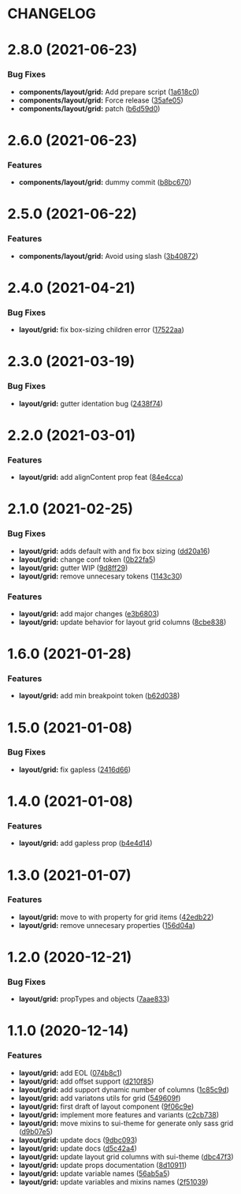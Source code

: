 # CHANGELOG

# 2.8.0 (2021-06-23)


### Bug Fixes

* **components/layout/grid:** Add prepare script ([1a618c0](https://github.com/SUI-Components/sui-components/commit/1a618c0352badc177599e74492d5bf6bb2cc80ca))
* **components/layout/grid:** Force release ([35afe05](https://github.com/SUI-Components/sui-components/commit/35afe05e62b5d9be94e3d825fe7f20b920371a70))
* **components/layout/grid:** patch ([b6d59d0](https://github.com/SUI-Components/sui-components/commit/b6d59d0e6662274908ea340d388c687ccc8fa626))



# 2.6.0 (2021-06-23)


### Features

* **components/layout/grid:** dummy commit ([b8bc670](https://github.com/SUI-Components/sui-components/commit/b8bc670490185d30f9ac6ab006454e677ac07d05))



# 2.5.0 (2021-06-22)


### Features

* **components/layout/grid:** Avoid using slash ([3b40872](https://github.com/SUI-Components/sui-components/commit/3b4087258bb3075f2482c7aef8a4fe5764ffc05a))



# 2.4.0 (2021-04-21)


### Bug Fixes

* **layout/grid:** fix box-sizing children error ([17522aa](https://github.com/SUI-Components/sui-components/commit/17522aa81d67ae121b643188c748db1922421462))



# 2.3.0 (2021-03-19)


### Bug Fixes

* **layout/grid:** gutter identation bug ([2438f74](https://github.com/SUI-Components/sui-components/commit/2438f743df595ece600fafd564028738d205adb1))



# 2.2.0 (2021-03-01)


### Features

* **layout/grid:** add alignContent prop feat ([84e4cca](https://github.com/SUI-Components/sui-components/commit/84e4cca8c289f1c2d806d65f9c6cae5676954b09))



# 2.1.0 (2021-02-25)


### Bug Fixes

* **layout/grid:** adds default with and fix box sizing ([dd20a16](https://github.com/SUI-Components/sui-components/commit/dd20a16027453f81f948f50301c7c4c7fa079c69))
* **layout/grid:** change conf token ([0b22fa5](https://github.com/SUI-Components/sui-components/commit/0b22fa53cb5dc509f402c87844b7843055249852))
* **layout/grid:** gutter WIP ([9d8ff29](https://github.com/SUI-Components/sui-components/commit/9d8ff29f15cabf3c0faf47cdf6d17c7bf7dd1785))
* **layout/grid:** remove unnecesary tokens ([1143c30](https://github.com/SUI-Components/sui-components/commit/1143c300c3d9b498f68c0b4ff7a807ee011e912c))


### Features

* **layout/grid:** add major changes ([e3b6803](https://github.com/SUI-Components/sui-components/commit/e3b6803bb065a1f4446bff7bd5d9da546f27e958))
* **layout/grid:** update behavior for layout grid columns ([8cbe838](https://github.com/SUI-Components/sui-components/commit/8cbe8389c57f22f9f5725e5452de2482126f9a75))



# 1.6.0 (2021-01-28)


### Features

* **layout/grid:** add min breakpoint token ([b62d038](https://github.com/SUI-Components/sui-components/commit/b62d03835f1e30191e92ed5af8c17d66f602f2a2))



# 1.5.0 (2021-01-08)


### Bug Fixes

* **layout/grid:** fix gapless ([2416d66](https://github.com/SUI-Components/sui-components/commit/2416d66e0e051d668b3e31ce04a0995e9d6e8a23))



# 1.4.0 (2021-01-08)


### Features

* **layout/grid:** add gapless prop ([b4e4d14](https://github.com/SUI-Components/sui-components/commit/b4e4d144d9a9ad2ed7cb5c1e62897a24da5f40a0))



# 1.3.0 (2021-01-07)


### Features

* **layout/grid:** move to with property for grid items ([42edb22](https://github.com/SUI-Components/sui-components/commit/42edb22abfdc9b4f5f0d47acc8efdd4c4de4f6aa))
* **layout/grid:** remove unnecesary properties ([156d04a](https://github.com/SUI-Components/sui-components/commit/156d04a4c7a4de4cd4ecee6f84fc67f029e09857))



# 1.2.0 (2020-12-21)


### Bug Fixes

* **layout/grid:** propTypes and objects ([7aae833](https://github.com/SUI-Components/sui-components/commit/7aae833241cfacf89989a5f29c005b8a54ea8e0e))



# 1.1.0 (2020-12-14)


### Features

* **layout/grid:** add EOL ([074b8c1](https://github.com/SUI-Components/sui-components/commit/074b8c1e93cb04b0207f2eceb4a33f2dba5d1f0c))
* **layout/grid:** add offset support ([d210f85](https://github.com/SUI-Components/sui-components/commit/d210f8573807b3ba17aa41050a2572f8437ed11a))
* **layout/grid:** add support dynamic number of columns ([1c85c9d](https://github.com/SUI-Components/sui-components/commit/1c85c9dc89b13137040d7311aaa66d43d5868f4d))
* **layout/grid:** add variatons utils for grid ([549609f](https://github.com/SUI-Components/sui-components/commit/549609fc8e28ad05246613bfaa85c08da6bddbf1))
* **layout/grid:** first draft of layout component ([9f06c9e](https://github.com/SUI-Components/sui-components/commit/9f06c9e169b924bb09c0b1558e5d3ec4a26fb603))
* **layout/grid:** implement more features and variants ([c2cb738](https://github.com/SUI-Components/sui-components/commit/c2cb738d12c086d4d87146892b1769192fb55f50))
* **layout/grid:** move mixins to sui-theme for generate only sass grid ([d9b07e5](https://github.com/SUI-Components/sui-components/commit/d9b07e5227a844d5eb1426d415308c6370f6eb3f))
* **layout/grid:** update docs ([9dbc093](https://github.com/SUI-Components/sui-components/commit/9dbc093ca0be497f7dc71e3f23cc95002fcdd668))
* **layout/grid:** update docs ([d5c42a4](https://github.com/SUI-Components/sui-components/commit/d5c42a47166e74063439c7c1bae5777a6859999b))
* **layout/grid:** update layout grid columns with sui-theme ([dbc47f3](https://github.com/SUI-Components/sui-components/commit/dbc47f3d4afb77a89a6f53cd9bd7e468d6203d38))
* **layout/grid:** update props documentation ([8d10911](https://github.com/SUI-Components/sui-components/commit/8d1091165d44120671cb02a424942d91cca99506))
* **layout/grid:** update variable names ([56ab5a5](https://github.com/SUI-Components/sui-components/commit/56ab5a5db9087fca02da36420636e55caafe6711))
* **layout/grid:** update variables and mixins names ([2f51039](https://github.com/SUI-Components/sui-components/commit/2f5103951e79d4b642492deb68192fa9b8e46ea7))



